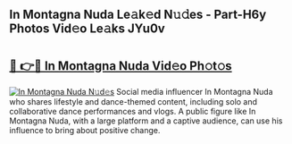 ## In Montagna Nuda Le𝚊k𝚎d N𝚞𝚍es - Part-H6y Photos Vid𝚎o Le𝚊ks JYu0v

# <h2><a href="http://fbbo5zf.evod.top/?m=In+Montagna+Nuda">🔗 👉🔴 In Montagna Nuda Vid𝚎o Ph𝚘t𝚘s</a></h2>

[![In Montagna Nuda N𝚞d𝚎s](https://i.imgur.com/8V9OHl7.gif)](http://fbbo5zf.evod.top/?m=In+Montagna+Nuda)
Social media influencer In Montagna Nuda who shares lifestyle and dance-themed content, including solo and collaborative dance performances and vlogs. A public figure like In Montagna Nuda, with a large platform and a captive audience, can use his influence to bring about positive change. 
